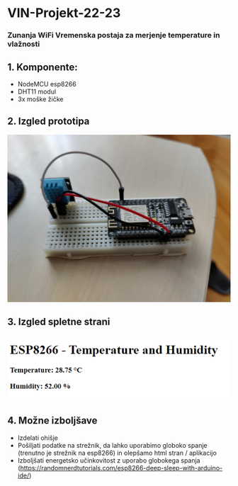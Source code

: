 # VIN-Projekt-22-23

### Zunanja WiFi Vremenska postaja za merjenje temperature in vlažnosti

## **1. Komponente:** 
 - NodeMCU esp8266
 - DHT11 modul
 - 3x moške žičke


## **2. Izgled prototipa**
![Prototip](images/prototip.jpg)


## **3. Izgled spletne strani**
![Webpage](images/webpage.png)

## **4. Možne izboljšave**
 - Izdelati ohišje
 - Pošiljati podatke na strežnik, da lahko uporabimo globoko spanje (trenutno je strežnik na esp8266) in olepšamo html stran / aplikacijo
 - Izboljšati energetsko učinkovitost z uporabo globokega spanja (https://randomnerdtutorials.com/esp8266-deep-sleep-with-arduino-ide/)
